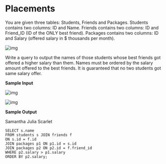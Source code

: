 # Placements

You are given three tables: Students, Friends and Packages. Students contains two columns: ID and Name. Friends contains two columns: ID and Friend_ID (ID of the ONLY best friend). Packages contains two columns: ID and Salary (offered salary in $ thousands per month).

![img](https://s3.amazonaws.com/hr-challenge-images/12895/1443820186-2a9b4939a8-1.png)

Write a query to output the names of those students whose best friends got offered a higher salary than them. Names must be ordered by the salary amount offered to the best friends. It is guaranteed that no two students got same salary offer.

**Sample Input**

![img](https://s3.amazonaws.com/hr-challenge-images/12895/1443820079-9bd1e231b1-2_1.png)

![img](https://s3.amazonaws.com/hr-challenge-images/12895/1443820100-adb691b2f5-2_2.png)

**Sample Output**

Samantha
Julia
Scarlet

    SELECT s.name
    FROM students s JOIN friends f
    ON s.id = f.id
    JOIN packages p1 ON p1.id = s.id
    JOIN packages p2 ON p2.id = f.friend_id
    WHERE p2.salary > p1.salary
    ORDER BY p2.salary;

